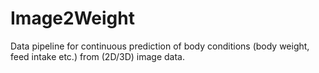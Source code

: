 # Image2Weight
Data pipeline for continuous prediction of body conditions (body weight, feed intake etc.) from (2D/3D) image data.
